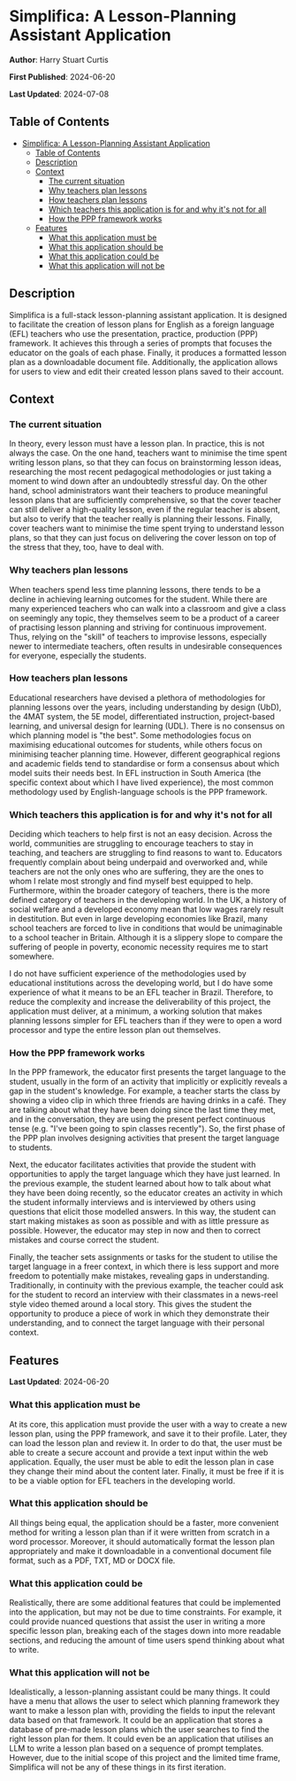 # Simplifica: A Lesson-Planning Assistant Application

**Author**: Harry Stuart Curtis

**First Published**: 2024-06-20

**Last Updated**: 2024-07-08

## Table of Contents

- [Simplifica: A Lesson-Planning Assistant Application](#simplifica-a-lesson-planning-assistant-application)
  - [Table of Contents](#table-of-contents)
  - [Description](#description)
  - [Context](#context)
    - [The current situation](#the-current-situation)
    - [Why teachers plan lessons](#why-teachers-plan-lessons)
    - [How teachers plan lessons](#how-teachers-plan-lessons)
    - [Which teachers this application is for and why it's not for all](#which-teachers-this-application-is-for-and-why-its-not-for-all)
    - [How the PPP framework works](#how-the-ppp-framework-works)
  - [Features](#features)
    - [What this application must be](#what-this-application-must-be)
    - [What this application should be](#what-this-application-should-be)
    - [What this application could be](#what-this-application-could-be)
    - [What this application will not be](#what-this-application-will-not-be)


## Description

Simplifica is a full-stack lesson-planning assistant application. It is designed to facilitate the creation of lesson plans for English as a foreign language (EFL) teachers who use the presentation, practice, production (PPP) framework. It achieves this through a series of prompts that focuses the educator on the goals of each phase. Finally, it produces a formatted lesson plan as a downloadable document file. Additionally, the application allows for users to view and edit their created lesson plans saved to their account.

## Context

### The current situation

In theory, every lesson must have a lesson plan. In practice, this is not always the case. On the one hand, teachers want to minimise the time spent writing lesson plans, so that they can focus on brainstorming lesson ideas, researching the most recent pedagogical methodologies or just taking a moment to wind down after an undoubtedly stressful day. On the other hand, school administrators want their teachers to produce meaningful lesson plans that are sufficiently comprehensive, so that the cover teacher can still deliver a high-quality lesson, even if the regular teacher is absent, but also to verify that the teacher really is planning their lessons. Finally, cover teachers want to minimise the time spent trying to understand lesson plans, so that they can just focus on delivering the cover lesson on top of the stress that they, too, have to deal with.

### Why teachers plan lessons

When teachers spend less time planning lessons, there tends to be a decline in achieving learning outcomes for the student. While there are many experienced teachers who can walk into a classroom and give a class on seemingly any topic, they themselves seem to be a product of a career of practising lesson planning and striving for continuous improvement. Thus, relying on the "skill" of teachers to improvise lessons, especially newer to intermediate teachers, often results in undesirable consequences for everyone, especially the students.

### How teachers plan lessons

Educational researchers have devised a plethora of methodologies for planning lessons over the years, including understanding by design (UbD), the 4MAT system, the 5E model, differentiated instruction, project-based learning, and universal design for learning (UDL). There is no consensus on which planning model is "the best". Some methodologies focus on maximising educational outcomes for students, while others focus on minimising teacher planning time. However, different geographical regions and academic fields tend to standardise or form a consensus about which model suits their needs best. In EFL instruction in South America (the specific context about which I have lived experience), the most common methodology used by English-language schools is the PPP framework.

### Which teachers this application is for and why it's not for all

Deciding which teachers to help first is not an easy decision. Across the world, communities are struggling to encourage teachers to stay in teaching, and teachers are struggling to find reasons to want to. Educators frequently complain about being underpaid and overworked and, while teachers are not the only ones who are suffering, they are the ones to whom I relate most strongly and find myself best equipped to help. Furthermore, within the broader category of teachers, there is the more defined category of teachers in the developing world. In the UK, a history of social welfare and a developed economy mean that low wages rarely result in destitution. But even in large developing economies like Brazil, many school teachers are forced to live in conditions that would be unimaginable to a school teacher in Britain. Although it is a slippery slope to compare the suffering of people in poverty, economic necessity requires me to start somewhere.

I do not have sufficient experience of the methodologies used by educational institutions across the developing world, but I do have some experience of what it means to be an EFL teacher in Brazil. Therefore, to reduce the complexity and increase the deliverability of this project, the application must deliver, at a minimum, a working solution that makes planning lessons simpler for EFL teachers than if they were to open a word processor and type the entire lesson plan out themselves.

### How the PPP framework works

In the PPP framework, the educator first presents the target language to the student, usually in the form of an activity that implicitly or explicitly reveals a gap in the student's knowledge. For example, a teacher starts the class by showing a video clip in which three friends are having drinks in a café. They are talking about what they have been doing since the last time they met, and in the conversation, they are using the present perfect continuous tense (e.g. "I've been going to spin classes recently"). So, the first phase of the PPP plan involves designing activities that present the target language to students.

Next, the educator facilitates activities that provide the student with opportunities to apply the target language which they have just learned. In the previous example, the student learned about how to talk about what they have been doing recently, so the educator creates an activity in which the student informally interviews and is interviewed by others using questions that elicit those modelled answers. In this way, the student can start making mistakes as soon as possible and with as little pressure as possible. However, the educator may step in now and then to correct mistakes and course correct the student.

Finally, the teacher sets assignments or tasks for the student to utilise the target language in a freer context, in which there is less support and more freedom to potentially make mistakes, revealing gaps in understanding. Traditionally, in continuity with the previous example, the teacher could ask for the student to record an interview with their classmates in a news-reel style video themed around a local story. This gives the student the opportunity to produce a piece of work in which they demonstrate their understanding, and to connect the target language with their personal context.

## Features

**Last Updated**: 2024-06-20

### What this application must be

At its core, this application must provide the user with a way to create a new lesson plan, using the PPP framework, and save it to their profile. Later, they can load the lesson plan and review it. In order to do that, the user must be able to create a secure account and provide a text input within the web application. Equally, the user must be able to edit the lesson plan in case they change their mind about the content later. Finally, it must be free if it is to be a viable option for EFL teachers in the developing world.

### What this application should be

All things being equal, the application should be a faster, more convenient method for writing a lesson plan than if it were written from scratch in a word processor. Moreover, it should automatically format the lesson plan appropriately and make it downloadable in a conventional document file format, such as a PDF, TXT, MD or DOCX file.

### What this application could be

Realistically, there are some additional features that could be implemented into the application, but may not be due to time constraints. For example, it could provide nuanced questions that assist the user in writing a more specific lesson plan, breaking each of the stages down into more readable sections, and reducing the amount of time users spend thinking about what to write.

### What this application will not be

Idealistically, a lesson-planning assistant could be many things. It could have a menu that allows the user to select which planning framework they want to make a lesson plan with, providing the fields to input the relevant data based on that framework. It could be an application that stores a database of pre-made lesson plans which the user searches to find the right lesson plan for them. It could even be an application that utilises an LLM to write a lesson plan based on a sequence of prompt templates. However, due to the initial scope of this project and the limited time frame, Simplifica will not be any of these things in its first iteration.
